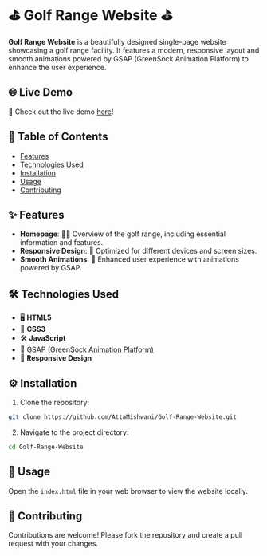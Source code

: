 # ⛳ Golf Range Website ⛳

**Golf Range Website** is a beautifully designed single-page website showcasing a golf range facility. It features a modern, responsive layout and smooth animations powered by GSAP (GreenSock Animation Platform) to enhance the user experience.

## 🌐 Live Demo

🎉 Check out the live demo [here](https://attamishwani.github.io/Golf-Range-Website/)!

## 📑 Table of Contents

- [Features](#features)
- [Technologies Used](#technologies-used)
- [Installation](#installation)
- [Usage](#usage)
- [Contributing](#contributing)

## ✨ Features

- **Homepage**: 🏌️‍♂️ Overview of the golf range, including essential information and features.
- **Responsive Design**: 📱 Optimized for different devices and screen sizes.
- **Smooth Animations**: 🚀 Enhanced user experience with animations powered by GSAP.

## 🛠️ Technologies Used

- 🖥️ **HTML5**
- 🎨 **CSS3**
- 🛠️ **JavaScript**
- 💫 [GSAP (GreenSock Animation Platform)](https://greensock.com/gsap/)
- 📱 **Responsive Design**

## ⚙️ Installation

1. Clone the repository:

```bash
git clone https://github.com/AttaMishwani/Golf-Range-Website.git
```

2. Navigate to the project directory:

```bash
cd Golf-Range-Website
```

## 🚀 Usage

Open the `index.html` file in your web browser to view the website locally.

## 🤝 Contributing

Contributions are welcome! Please fork the repository and create a pull request with your changes.

